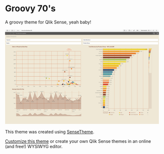 # Groovy 70's
A groovy theme for Qlik Sense, yeah baby!

![preview](/preview.png)

This theme was created using [SenseTheme](https://sensetheme.com).

[Customize this theme](https://sensetheme.com/edit/5aad0d1fbe1a68155e395fcd) or create your own Qlik Sense themes in an online (and free!) WYSIWYG editor.
